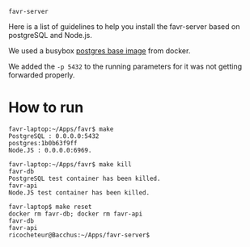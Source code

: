 `favr-server`

Here is a list of guidelines to help you install the favr-server based on postgreSQL and Node.js.

We used a busybox [postgres base image](https://registry.hub.docker.com/u/jpetazzo/pglite/) from docker.

We added the `-p 5432` to the running parameters for it was not getting forwarded properly.

# How to run

```
favr-laptop:~/Apps/favr$ make
PostgreSQL : 0.0.0.0:5432
postgres:1b0b63f9ff
Node.JS : 0.0.0.0:6969.

favr-laptop:~/Apps/favr$ make kill
favr-db
PostgreSQL test container has been killed.
favr-api
Node.JS test container has been killed.

favr-laptop$ make reset
docker rm favr-db; docker rm favr-api
favr-db
favr-api
ricocheteur@Bacchus:~/Apps/favr-server$ 
```
